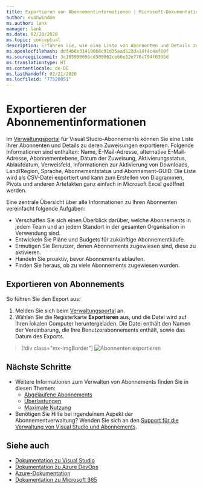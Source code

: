 ```yaml
---
title: Exportieren von Abonnementinformationen | Microsoft-Dokumentation
author: evanwindom
ms.author: lank
manager: lank
ms.date: 02/20/2020
ms.topic: conceptual
description: Erfahren Sie, wie eine Liste von Abonnenten und Details zu den zugewiesenen Abonnements exportiert werden.
ms.openlocfilehash: ddf466e314190b8c91d35aad522da14f4c4af69f
ms.sourcegitcommit: 3c105990656cd509062ce60e52e776c794f6305d
ms.translationtype: HT
ms.contentlocale: de-DE
ms.lasthandoff: 02/21/2020
ms.locfileid: "77520851"
---
```

# <a name="export-subscription-information"></a>Exportieren der Abonnementinformationen
Im [Verwaltungsportal](https://manage.visualstudio.com) für Visual Studio-Abonnements können Sie eine Liste Ihrer Abonnenten und Details zu deren Zuweisungen exportieren. Folgende Informationen sind enthalten: Name, E-Mail-Adresse, alternative E-Mail-Adresse, Abonnementebene, Datum der Zuweisung, Aktivierungsstatus, Ablaufdatum, Verweisfeld, Informationen zur Aktivierung von Downloads, Land/Region, Sprache, Abonnementstatus und Abonnement-GUID.  Die Liste wird als CSV-Datei exportiert und kann zum Erstellen von Diagrammen, Pivots und anderen Artefakten ganz einfach in Microsoft Excel geöffnet werden.

Eine zentrale Übersicht über alle Informationen zu Ihren Abonnenten vereinfacht folgende Aufgaben:
- Verschaffen Sie sich einen Überblick darüber, welche Abonnements in jedem Team und an jedem Standort in der gesamten Organisation in Verwendung sind.
- Entwickeln Sie Pläne und Budgets für zukünftige Abonnementkäufe. 
- Ermutigen Sie Benutzer, denen Abonnements zugewiesen sind, diese zu aktivieren.
- Handeln Sie proaktiv, bevor Abonnements ablaufen.  
- Finden Sie heraus, ob zu viele Abonnements zugewiesen wurden. 

## <a name="export-your-subscriptions"></a>Exportieren von Abonnements
So führen Sie den Export aus:
1. Melden Sie sich beim [Verwaltungsportal](https://manage.visualstudio.com) an.
2. Wählen Sie die Registerkarte **Exportieren** aus, und die Datei wird auf Ihren lokalen Computer heruntergeladen. Die Datei enthält den Namen der Vereinbarung, die Ihre Benutzerabonnements enthält, sowie das Datum des Exports.
> [!div class="mx-imgBorder"]
> ![Abonnenten exportieren](_img/exporting-subscriptions/exporting-subscriptions.png)

## <a name="next-steps"></a>Nächste Schritte
- Weitere Informationen zum Verwalten von Abonnements finden Sie in diesen Themen:
    - [Abgelaufene Abonnements](handle-expired-license.md)
    - [Überlastungen](handle-overclaimed-license.md)
    - [Maximale Nutzung](maximum-usage.md)
- Benötigen Sie Hilfe bei irgendeinem Aspekt der Abonnementverwaltung?  Wenden Sie sich an den [Support für die Verwaltung von Visual Studio und Abonnements](https://visualstudio.microsoft.com/support/support-overview-vs).

## <a name="see-also"></a>Siehe auch
- [Dokumentation zu Visual Studio](https://docs.microsoft.com/visualstudio/)
- [Dokumentation zu Azure DevOps](https://docs.microsoft.com/azure/devops/)
- [Azure-Dokumentation](https://docs.microsoft.com/azure/)
- [Dokumentation zu Microsoft 365](https://docs.microsoft.com/microsoft-365/)
